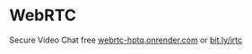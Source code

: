 # WebRTC

Secure Video Chat free [webrtc-hptq.onrender.com](https://webrtc-hptq.onrender.com/) or [bit.ly/irtc](https://bit.ly/irtc)
